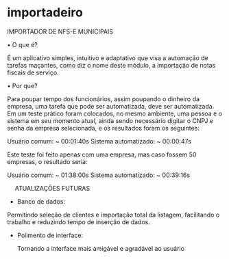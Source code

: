 # importadeiro
IMPORTADOR DE NFS-E MUNICIPAIS

•	O que é?

É um aplicativo simples, intuitivo e adaptativo que visa a automação de tarefas maçantes, como diz o nome deste módulo, a importação de notas fiscais de serviço.

•	Por que?

Para poupar tempo dos funcionários, assim poupando o dinheiro da empresa, uma tarefa que pode ser automatizada, deve ser automatizada.
Em um teste prático foram colocados, no mesmo ambiente, uma pessoa e o sistema em seu momento atual, ainda sendo necessário digitar o CNPJ e senha da empresa selecionada, e os resultados foram os seguintes:

Usuário comum:                                      ~ 00:01:40s
Sistema automatizado:                               ~ 00:00:47s

Este teste foi feito apenas com uma empresa, mas caso fossem 50 empresas, o resultado seria:

Usuário comum:                                       ~ 01:38:00s
Sistema automatizado:                                ~ 00:39:16s

 
ATUALIZAÇÕES FUTURAS

- Banco de dados:

Permitindo seleção de clientes e importação total da listagem, facilitando o trabalho e reduzindo tempo de inserção de dados.

- Polimento de interface:
	
	Tornando a interface mais amigável e agradável ao usuário
